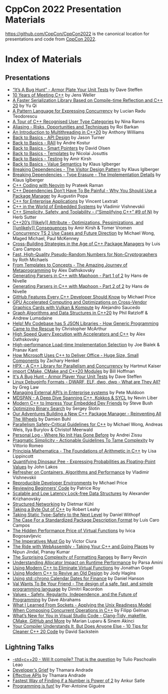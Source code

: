 CppCon 2022 Presentation Materials
==================================

https://github.com/CppCon/CppCon2022 is the canonical location for presentations
and code from [CppCon 2022](http://cppcon.org).

# Index of Materials

## Presentations

- [“It’s A Bug Hunt” - Armor Plate Your Unit Tests](Presentations/its_a_bug_hunt_armor_plate_your_unit_tests__dave_steffen__cppcon_2022.pdf) by Dave Steffen
- [10 Years of Meeting C++](Presentations/10_years_of_meeting_cpp__jens_weller__cppcon_2022.pdf) by Jens Weller
- [A Faster Serialization Library Based on Compile-time Reflection and C++ 20](Presentations/a_faster_serialization_library_based_on_compile-time_reflection_and_cpp20__yu_qi__cppcon_2022.pdf) by Yu Qi
- [A Pattern Language for Expressing Concurrency](Presentations/a_pattern_language_for_expressing_concurrency__lucian_radu_teodorescu__cppcon_2022.pdf) by Lucian Radu Teodorescu
- [A Tour of C++ Recognised User Type Categories](Presentations/a_tour_of_cpp_recognised_user_type_categories__nina_ranns__cppcon_2022.pdf) by Nina Ranns
- [Aliasing - Risks, Opportunities and Techniques](Presentations/aliasing_risks_opportunities_and_techniques__roi_barkan__cppcon_2022.pdf) by Roi Barkan
- [An Introduction to Multithreading in C++20](Presentations/an_introduction_to_multithreading_in_cpp20__anthony_williams__cppcon_2022.pdf) by Anthony Williams
- [Back to Basics - API Design](Presentations/back_to_basics_api_design__jason_turner__cppcon_2022.pdf) by Jason Turner
- [Back to Basics - RAII](Presentations/back_to_basics_raii__andre_kostur__cppcon_2022.pdf) by Andre Kostur
- [Back to Basics - Smart Pointers](Presentations/back_to_basics_smart_pointers__david_olsen__cppcon_2022.pdf) by David Olsen
- [Back to Basics - Templates](Presentations/back_to_basics_templates__nicolai_josuttis__cppcon_2022.pdf) by Nicolai Josuttis
- [Back to Basics - Testing](Presentations/back_to_basics_testing__amir_kirsh__cppcon_2022.pdf) by Amir Kirsh
- [Back to Basics - Value Semantics](Presentations/back_to_basics_value_semantics__klaus_iglberger__cppcon_2022.pdf) by Klaus Iglberger
- [Breaking Dependencies - The Visitor Design Pattern](Presentations/breaking_dependencies_the_visitor_design_pattern__klaus_iglberger__cppcon_2022.pdf) by Klaus Iglberger
- [Breaking Dependencies - Type Erasure - The Implementation Details](Presentations/breaking_dependencies_type_erasure_the_implementation_details__klaus_iglberger__cppcon_2022.pdf) by Klaus Iglberger
- [C++ Coding with Neovim](Presentations/cpp_coding_with_neovim_with_speaker_notes__prateek_raman__cppcon_2022.pdf) by Prateek Raman
- [C++ Dependencies Don’t Have To Be Painful - Why You Should Use a Package Manager](Presentations/cpp_dependencies_dont_have_to_be_painful_why_you_should_use_a_package_manager__augustin_popa__cppcon_2022.pdf) by Augustin Popa
- [C++ for Enterprise Applications](Presentations/cpp_for_enterprise_applications__vincent_lextrait__cppcon_2022.pdf) by Vincent Lextrait
- [C++ in the World of Embedded Systems](Presentations/cpp_in_the_world_of_embedded_systems__vladimir_vishnevskii__cppcon_2022.pdf) by Vladimir Vishnevskii
- [C++ Simplicity, Safety, and Toolability - (“Simplifying C++” #9 of N)](Presentations/cpp_simplicity_safety_and_toolability__herb_sutter__cppcon_2022.pdf) by Herb Sutter
- [C++20’s [[likely]] Attribute - Optimizations, Pessimizations, and [[unlikely]] Consequences](Presentations/cpp20_likely_attribute_optimizations_pessimizations_and_unlikely_consequences__amir_kirsh__cppcon_2022.pdf) by Amir Kirsh & Tomer Vromen
- [Concurrency TS 2 Use Cases and Future Direction](Presentations/concurrency_ts_2_use_cases_and_future_direction__michael_wong__cppcon_2022.pdf) by Michael Wong, Maged Michael, Paul McKenney
- [Cross-Building Strategies in the Age of C++ Package Managers](Presentations/cross_building_strategies_in_the_age_of_cpp_package_managers__luis_caro_campos__cppcon_2022.pdf) by Luis Caro Campos
- [Fast, High-Quality Pseudo-Random Numbers for Non-Cryptographers](Presentations/fast_high_quality_pseudo_random_numbers_for_non_cryptographers__roth_michaels__cppcon_2022.pdf) by Roth Michaels
- [From Templates to Concepts - The Amazing Journey of Metaprogramming](Presentations/from_templates_to_concepts_the_amazing_journey_of_metaprogramming__alex_dathskovsky__cppcon_2022.pdf) by Alex Dathskovsky
- [Generating Parsers in C++ with Maphoon - Part 1 of 2](Presentations/generating_parsers_in_cpp_with_maphoon_part_1_of_2__hans_de_nivelle__cppcon_2022.pdf) by Hans de Nivelle
- [Generating Parsers in C++ with Maphoon - Part 2 of 2](Presentations/generating_parsers_in_cpp_with_maphoon_part_2_of_2__hans_de_nivelle__cppcon_2022.pdf) by Hans de Nivelle
- [GitHub Features Every C++ Developer Should Know](Presentations/github_features_every_cpp_developer_should_know__michael_price__cppcon_2022.pdf) by Michael Price
- [GPU Accelerated Computing and Optimizations on Cross-Vendor Graphics Cards with Vulkan & Kompute](Presentations/gpu_accelerated_computing_and_optimizations_on_crossvendor_graphics_cards_with_vulkan_and_kompute__alejandro_saucedo__cppcon_2022.pdf) by Alejandro Saucedo
- [Graph Algorithms and Data Structures in C++20](Presentations/graph_algorithms_and_data_structures_in_cpp20__phil_ratzloff__cppcon_2022.pdf) by Phil Ratzloff & Andrew Lumsdaine
- [Help! My Codebase has 5 JSON Libraries - How Generic Programming Came to the Rescue](Presentations/help_my_codebase_has_5_json_libraries_how_generic_programming_came_to_the_rescue__christopher_mcarthur__cppcon_2022.pdf) by Christopher McArthur
- [High Speed Query Execution with Accelerators and C++](Presentations/high_speed_query_execution_with_accelerators_and_cpp__alex_dathskovsky__cppcon_2022.pdf) by Alex Dathskovsky
- [High-performance Load-time Implementation Selection](Presentations/high_performance_loadtime_implementation_selection__joe_bialek__cppcon_2022.pdf) by Joe Bialek & Pranav Kant
- [How Microsoft Uses C++ to Deliver Office - Huge Size, Small Components](Presentations/how_microsoft_uses_cpp_to_deliver_office_huge_size_small_components__zachary_henkel__cppcon_2022.pdf) by Zachary Henkel
- [HPX - A C++ Library for Parallelism and Concurrency](Presentations/hpx_a_cpp_library_for_parallelism_and_concurrency__hartmut_kaiser__cppcon_2022.pdf) by Hartmut Kaiser
- [import CMake, CMake and C++20 Modules](Presentations/import_cmake_cmake_and_cpp20_modules__bill_hoffman__cppcon_2022.pdf) by Bill Hoffman
- [It's A Bug Hunt - Armor Player Your Unit Tests](Presentations/its_a_bug_hunt_armor_plate_your_unit_tests__dave_steffen__cppcon_2022.pdf) by Dave Steffen
- [Linux Debuginfo Formats - DWARF, ELF, dwo, dwp - What are They All?](Presentations/linux_debuginfo_formats_dwarf_elf_dwo_dwp_what_are_they_all__greg_law__cppcon_2022.pdf) by Greg Law
- [Managing External API’s in Enterprise systems](Presentations/managing_external_apis_in_enterprise_systems__pete_muldoon__cppcon_2022.pdf) by Pete Muldoon
- [MDSPAN - A Deep Dive Spanning C++, Kokkos & SYCL](Presentations/mdspan_a_deep_dive_spanning_cpp_kokkos_and_sycl__nevin_liber__cppcon_2022.pdf) by Nevin Liber
- [Modern C++ to Impress Your Embedded Dev Friends](Presentations/modern_cpp_to_impress_your_embedded_dev_friends__steve_bush__cppcon_2022.pdf) by Steve Bush
- [Optimizing Binary Search](Presentations/optimizing_binary_search__sergey_slotin__cppcon_2022.pdf) by Sergey Slotin
- [Our Adventures Building a New C++ Package Manager - Reinventing All The Wheels](Presentations/our_adventures_building_a_new_cpp_package_manager_reinventing_all_the_wheels__damien_buhl__cppcon_2022.pdf) by Damien Buhl
- [Parallelism Safety-Critical Guidelines for C++](Presentations/parallelism_safety_critical_guidelines_for_cpp__michael_wong__cppcon_2022.pdf) by Michael Wong, Andreas  Weis, Ilya Burylov & Christof Meerwald
- [Personal Log - Where No Init Has Gone Before](Presentations/personal_log_where_no_init_has_gone_before__andrei_zissu__cppcon_2022.pdf) by Andrei Zissu
- [Pragmatic Simplicity - Actionable Guidelines To Tame Complexity](Presentations/pragmatic_simplicity_actionable_guidelines_to_tame_complexity__vittorio_romeo__cppcon_2022.pdf) by Vittorio Romeo
- [Principia Mathematica - The Foundations of Arithmetic in C++](Presentations/principia_mathematica_the_foundations_of_arithmetic_in_cpp__lisa_lippincott__cppcon_2022.pdf) by Lisa Lippincott
- [Quantifying Dinosaur Pee - Expressing Probabilities as Floating-Point Values](Presentations/quantifying_dinosaur_pee_expressing_probabilities_as_floating_point_values__john_lakos__cppcon_2022.pdf) by John Lakos
- [Refresher on Containers, Algorithms and Performance](Presentations/refresher_on_containers_algorithms_and_performance__vladimir_vishnevskii__cppcon_2022.pdf) by Vladimir Vishnevskii
- [Reproducible Developer Environments](Presentations/reproducible_developer_environments__michael_price__cppcon_2022.pdf) by Michael Price
- [Reviewing Beginners’ Code](Presentations/reviewing_beginners_code__patrice_roy__cppcon_2022.pdf) by Patrice Roy
- [Scalable and Low Latency Lock-free Data Structures](Presentations/scalable_and_low_latency_lockfree_data_structures__alexander_krizhanovsky__cppcon_2022.pdf) by Alexander Krizhanovsky
- [Structured Networking](Presentations/structured_networking__dietmar_kühl__cppcon_2022.pdf) by Dietmar Kühl
- [Taking a Byte Out of C++](Presentations/taking_a_byte_out_of_cpp__robert_leahy__cppcon_2022.pdf) by Robert Leahy
- [Taking Static Type-Safety to the Next Level](Presentations/taking_static_type_safety_to_the_next_level__daniel_withopf__cppcon_2022.pdf) by Daniel Withopf
- [The Case For a Standardized Package Description Format](Presentations/the_case_for_a_standardized_package_description_format__luis_caro_campos__cppcon_2022.pdf) by Luis Caro Campos
- [The Hidden Performance Price of Virtual Functions](Presentations/the_hidden_performance_price_of_virtual_functions__ivica_bogosavljevic__cppcon_2022.pdf) by Ivica Bogosavljevic
- [The Imperatives Must Go](Presentations/the_imperatives_must_go__victor_ciura__cppcon_2022.pdf) by Victor Ciura
- [The Ride with WebAssembly - Taking Your C++ and Going Places](Presentations/the_ride_with_webassembly_taking_your_cpp_and_going_places__nipun_jindal__cppcon_2022.pdf) by Nipun Jindal, Pranay Kumar
- [The Surprising Complexity of Formatting Ranges](Presentations/the_surprising_complexity_of_formatting_ranges__barry_revzin__cppcon_2022.pdf) by Barry Revzin
- [Understanding Allocator Impact on Runtime Performance](Presentations/understanding_allocator_impact_on_runtime_performance__parsa_amini__cppcon_2022.pdf) by Parsa Amini
- [Using Modern C++ to Eliminate Virtual Functions](Presentations/using_modern_cpp_to_eliminate_virtual_functions__jonathan_gopel__cppcon_2022.pdf) by Jonathan Gopel
- [Using Modern C++ to Revive an Old Design](Presentations/using_modern_cpp_to_revive_an_old_design__jody_hagins__cppcon_2022.pdf) by Jody Hagins
- [Using std::chrono Calendar Dates for Finance](Presentations/using_std_chrono_calendar_dates_for_finance__daniel_hanson__cppcon_2022.pdf) by Daniel Hanson
- [Val Wants To Be Your Friend - The design of a safe, fast, and simple programming language](Presentations/val_wants_to_be_your_friend_the_design_of_a_safe_fast_and_simple_programming_language__dimitri_racordon__cppcon_2022.pdf) by Dimitri Racordon
- [Values - Safety, Regularity, Independence, and the Future of Programming](Presentations/values_safety_regularity_independence_and_the_future_of_programming__dave_abrahams__cppcon_2022.pdf) by Dave Abrahams
- [What I Learned From Sockets - Applying the Unix Readiness Model When Composing Concurrent Operations in C++](Presentations/what_i_learned_from_sockets_applying_the_unix_readiness_model_when_composing_concurrent_operations_in_cpp__filipp_gelman__cppcon_2022.pdf) by Filipp Gelman
- [What’s New for You in Visual Studio Code - Clang-Tidy, makefile, CMake, GitHub and More](Presentations/whats_new_for_you_in_visual_studio_code_clangtidy_makefile_cmake_github_and_more__marian_luparu__cppcon_2022.pdf) by Marian Luparu & Sinem Akinci
- [Your Compiler Understands It, But Does Anyone Else - 10 Tips for Cleaner C++ 20 Code](Presentations/your_compiler_understands_it_but_does_anyone_else_10_tips_for_cleaner_cpp20_code__david_sackstein.pdf) by David Sackstein

## Lightning Talks

- [-std=c++20 - Will It compile? That is the question](Lightning%20Talks/_std%3Dc%2B%2B20%20__%20Will%20It%20compile%20That%20is%20the%20question%20Tulio%20Leao.pdf) by Tulio Paschoalin Leao
- [Developer’s Grief](Lightning%20Talks/Developer%20Grief%20Thamara%20Andrade.pdf) by Thamara Andrade
- [Effective APIs](Lightning%20Talks/Effective%20APIs%20Thamara%20Andrade.pdf) by Thamara Andrade
- [Fastest Way of Finding if a Number is Power of 2](Lightning%20Talks/USE_THIS_ERRORS_CORRECTED_Fastest%20way%20of%20finding%20if%20a%20number%20is%20a%20Power%20of%202%20_%20CppCon%202022%20Ankur%20Satle.pdf) by Ankur Satle
- [Programming is fun!](Lightning%20Talks/Programming%20is%20fun!_cppcon%20Pier_Antoine%20Gigu%C5%A0re.pptx) by Pier-Antoine Giguère
